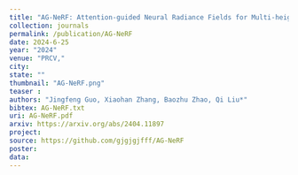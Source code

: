 ```yaml
---
title: "AG-NeRF: Attention-guided Neural Radiance Fields for Multi-height Large-scale Outdoor Scene Rendering"
collection: journals
permalink: /publication/AG-NeRF
date: 2024-6-25
year: "2024"
venue: "PRCV,"
city: 
state: ""
thumbnail: "AG-NeRF.png"
teaser : 
authors: "Jingfeng Guo, Xiaohan Zhang, Baozhu Zhao, Qi Liu*"
bibtex: AG-NeRF.txt
uri: AG-NeRF.pdf
arxiv: https://arxiv.org/abs/2404.11897
project: 
source: https://github.com/gjgjgjfff/AG-NeRF
poster: 
data:
---
```

